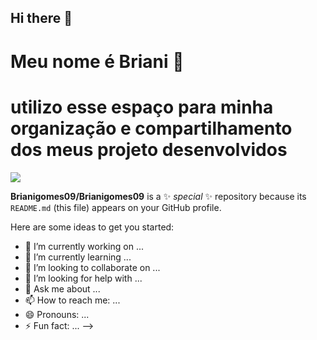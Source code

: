 ## Hi there 👋
# Meu nome é Briani 💜
# utilizo esse espaço para minha organização e compartilhamento dos meus projeto desenvolvidos 
 ![](https://media1.tenor.com/m/FhX-tful5GgAAAAC/stich.gif)

**Brianigomes09/Brianigomes09** is a ✨ _special_ ✨ repository because its `README.md` (this file) appears on your GitHub profile.

Here are some ideas to get you started:

- 🔭 I’m currently working on ...
- 🌱 I’m currently learning ...
- 👯 I’m looking to collaborate on ...
- 🤔 I’m looking for help with ...
- 💬 Ask me about ...
- 📫 How to reach me: ...
- 😄 Pronouns: ...
- ⚡ Fun fact: ...
-->
